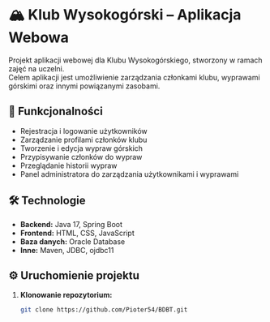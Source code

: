 # 🏔️ Klub Wysokogórski – Aplikacja Webowa

Projekt aplikacji webowej dla Klubu Wysokogórskiego, stworzony w ramach zajęć na uczelni.  
Celem aplikacji jest umożliwienie zarządzania członkami klubu, wyprawami górskimi oraz innymi powiązanymi zasobami.

## 🚀 Funkcjonalności

- Rejestracja i logowanie użytkowników
- Zarządzanie profilami członków klubu
- Tworzenie i edycja wypraw górskich
- Przypisywanie członków do wypraw
- Przeglądanie historii wypraw
- Panel administratora do zarządzania użytkownikami i wyprawami

## 🛠️ Technologie

- **Backend:** Java 17, Spring Boot
- **Frontend:** HTML, CSS, JavaScript
- **Baza danych:** Oracle Database
- **Inne:** Maven, JDBC, ojdbc11

## ⚙️ Uruchomienie projektu

1. **Klonowanie repozytorium:**
   ```bash
   git clone https://github.com/Pioter54/BDBT.git
